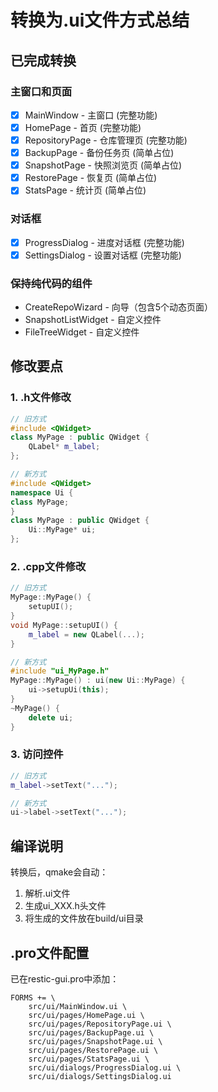 # 转换为.ui文件方式总结

## 已完成转换

### 主窗口和页面
- [x] MainWindow - 主窗口 (完整功能)
- [x] HomePage - 首页 (完整功能)
- [x] RepositoryPage - 仓库管理页 (完整功能)
- [x] BackupPage - 备份任务页 (简单占位)
- [x] SnapshotPage - 快照浏览页 (简单占位)
- [x] RestorePage - 恢复页 (简单占位)
- [x] StatsPage - 统计页 (简单占位)

### 对话框
- [x] ProgressDialog - 进度对话框 (完整功能)
- [x] SettingsDialog - 设置对话框 (完整功能)

### 保持纯代码的组件
- CreateRepoWizard - 向导（包含5个动态页面）
- SnapshotListWidget - 自定义控件
- FileTreeWidget - 自定义控件

## 修改要点

### 1. .h文件修改
```cpp
// 旧方式
#include <QWidget>
class MyPage : public QWidget {
    QLabel* m_label;
};

// 新方式
#include <QWidget>
namespace Ui {
class MyPage;
}
class MyPage : public QWidget {
    Ui::MyPage* ui;
};
```

### 2. .cpp文件修改
```cpp
// 旧方式
MyPage::MyPage() {
    setupUI();
}
void MyPage::setupUI() {
    m_label = new QLabel(...);
}

// 新方式
#include "ui_MyPage.h"
MyPage::MyPage() : ui(new Ui::MyPage) {
    ui->setupUi(this);
}
~MyPage() {
    delete ui;
}
```

### 3. 访问控件
```cpp
// 旧方式
m_label->setText("...");

// 新方式
ui->label->setText("...");
```

## 编译说明

转换后，qmake会自动：
1. 解析.ui文件
2. 生成ui_XXX.h头文件
3. 将生成的文件放在build/ui目录

## .pro文件配置

已在restic-gui.pro中添加：
```qmake
FORMS += \
    src/ui/MainWindow.ui \
    src/ui/pages/HomePage.ui \
    src/ui/pages/RepositoryPage.ui \
    src/ui/pages/BackupPage.ui \
    src/ui/pages/SnapshotPage.ui \
    src/ui/pages/RestorePage.ui \
    src/ui/pages/StatsPage.ui \
    src/ui/dialogs/ProgressDialog.ui \
    src/ui/dialogs/SettingsDialog.ui
```


